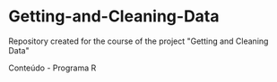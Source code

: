 # Getting-and-Cleaning-Data
Repository created for the course of the project "Getting and Cleaning Data"

Conteúdo - Programa R 

